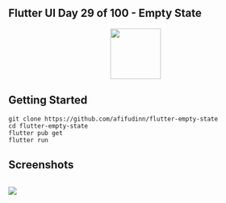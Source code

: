 ## Flutter UI Day 29 of 100 - Empty State

<p align="center">
  <img src="https://avatars.githubusercontent.com/u/94339143?v=4" width=100/>
</p>

## Getting Started

```
git clone https://github.com/afifudinn/flutter-empty-state
cd flutter-empty-state
flutter pub get
flutter run
```

## Screenshots

<p style="float: left;">
  <img src="https://github.com/afifudinn/flutter-empty-state/blob/main/screenshots/1.png"/>
</p>
